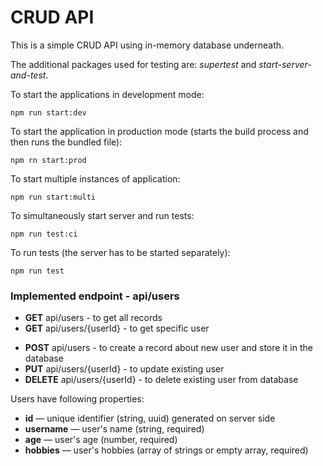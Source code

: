 # CRUD API

This is a simple CRUD API using in-memory database underneath.

The additional packages used for testing are: _supertest_ and _start-server-and-test_.

To start the applications in development mode:

```
npm run start:dev
```

To start the application in production mode (starts the build process and then runs the bundled file):

```
npm rn start:prod
```

To start multiple instances of application:

```
npm run start:multi
```

To simultaneously start server and run tests:

```
npm run test:ci
```

To run tests (the server has to be started separately):

```
npm run test
```

### Implemented endpoint - api/users

- **GET** api/users - to get all records
- **GET** api/users/{userId} - to get specific user

* **POST** api/users - to create a record about new user and store it in the database
* **PUT** api/users/{userId} - to update existing user
* **DELETE** api/users/{userId} - to delete existing user from database

Users have following properties:

- **id** — unique identifier (string, uuid) generated on server side
- **username** — user's name (string, required)
- **age** — user's age (number, required)
- **hobbies** — user's hobbies (array of strings or empty array, required)

